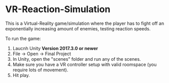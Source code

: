 # VR-Reaction-Simulation
This is a Virtual-Reality game/simulation where the player has to fight off an exponentially increasing amount of enemies, testing reaction speeds. 

To run the game:
1. Laucnh Unity **Version 2017.3.0 or newer**
2. File -> Open -> Final Project 
3. In Unity, open the "scenes" folder and run any of the scenes.
4. Make sure you have a VR controller setup with valid roomspace (you require lots of movement).
5. Hit play.
